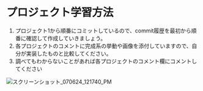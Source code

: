 # プロジェクト学習方法
1. プロジェクト1から順番にコミットしているので、commit履歴を最初から順番に確認して作成していきましょう。
2. 各プロジェクトのコメントに完成系の挙動や画像を添付していますので、自分が実装したものと比較してください。
3. 調べてもわからないことがあれば各プロジェクトのコメント欄にコメントしてください

![スクリーンショット_070624_121740_PM](https://github.com/Kroro1208/js-beginner-projects/assets/120287795/d4261975-9fee-4122-9b99-b0e88dfccf9a)

